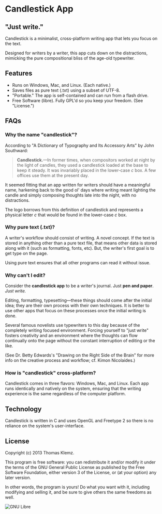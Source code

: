 Candlestick App
===============

## "Just write."

Candlestick is a minimalist, cross-platform writing app that lets you 
focus on the text.

Designed for writers by a writer, this app cuts down on the distractions,
mimicking the pure compositional bliss of the age-old typewriter.

## Features

* Runs on Windows, Mac, and Linux. (Each native.)
* Saves files as pure text (.txt) using a subset of UTF-8.
* "Portable." The app is self-contained and can run from a flash drive.
* Free Software (libre). Fully GPL'd so you keep your freedom. (See "License.")

## FAQs

### Why the name "candlestick"?

According to "A Dictionary of Typography and Its Accessory Arts" by John Southward:
> **Candlestick.**—In former times, when compositors worked at night by the light of candles, they used a candlestick loaded at the base to keep it steady. It was invariably placed in the lower-case *c* box. A few offices use them at the present day.

It seemed fitting that an app written for writers should have a meaningful name,
harkening back to the good ol' days where writing meant lighting the candle and
simply composing thoughts late into the night, with no distractions.

The logo borrows from this definition of candlestick and represents a physical
letter *c* that would be found in the lower-case *c* box.

### Why pure text (.txt)?

A writer's workflow should consist of writing. A novel concept. If the text is
stored in anything other than a pure text file, that means other data is stored
along with it (such as formatting, fonts, etc). But, the writer's first goal
is to get type on the page.

Using pure text ensures that all other programs can read it without issue.

### Why can't I edit?

Consider the **candlestick app** to be a writer's journal. Just **pen and paper**.
*Just write.*

Editing, formatting, typesetting—these things should come after the initial idea;
they are their own process with their own techniques. It is better to use other
apps that focus on these processes once the initial writing is done.

Several famous novelists use typewriters to this day because of the completely
writing focused environment. Forcing yourself to "just write" fosters creativity
and an environment where the thoughts can flow continually onto the page without
the constant interruption of editing or the like.

(See Dr. Betty Edwards's "Drawing on the Right Side of the Brain" for more info
on the creative process and workflow; cf. Kimon Nicolaides.)

### How is "candlestick" cross-platform?

Candlestick comes in three flavors: Windows, Mac, and Linux. Each app
runs identically and natively on the system, ensuring that the writing
experience is the same regardless of the computer platform.

## Technology

Candlestick is written in C and uses OpenGL and Freetype 2 so there
is no reliance on the system's user-interface.

## License

Copyright (c) 2013 Thomas Klemz.

This program is free software: you can redistribute it and/or modify
it under the terms of the GNU General Public License as published by
the Free Software Foundation, either version 3 of the License, or
(at your option) any later version.

In other words, the program is yours! Do what you want with it, 
including modifying and selling it, and be sure to give others the 
same freedoms as well.

![GNU Libre](http://trisquel.info/files/libre.png "GNU Libre Free Software")
